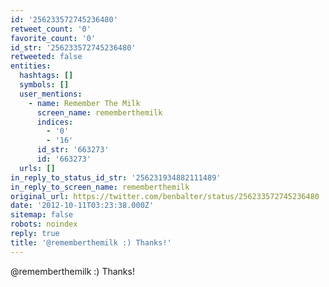 ```yaml
---
id: '256233572745236480'
retweet_count: '0'
favorite_count: '0'
id_str: '256233572745236480'
retweeted: false
entities:
  hashtags: []
  symbols: []
  user_mentions:
    - name: Remember The Milk
      screen_name: rememberthemilk
      indices:
        - '0'
        - '16'
      id_str: '663273'
      id: '663273'
  urls: []
in_reply_to_status_id_str: '256231934882111489'
in_reply_to_screen_name: rememberthemilk
original_url: https://twitter.com/benbalter/status/256233572745236480
date: '2012-10-11T03:23:38.000Z'
sitemap: false
robots: noindex
reply: true
title: '@rememberthemilk :) Thanks!'
---
```


@rememberthemilk :) Thanks!